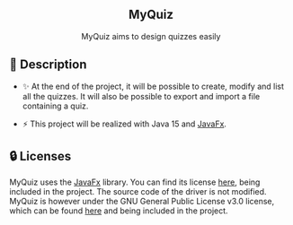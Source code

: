 <h2 align="center">MyQuiz</h2>  
<p align="center">MyQuiz aims to design quizzes easily</p>  

## 📄 Description

- ✨ At the end of the project, it will be possible to create, modify and list all the quizzes. It will also be possible to export and import a file containing a quiz.

- ⚡️ This project will be realized with Java 15 and [JavaFx](https://openjfx.io/).

## 🔒 Licenses

MyQuiz uses the [JavaFx](https://openjfx.io/) library. You can find its license [here](https://github.com/openjdk/jfx/blob/master/LICENSE), being included in the project. The source code of the driver is not modified.  
MyQuiz is however under the GNU General Public License v3.0 license, which can be found [here](https://github.com/Xamez/MyQuiz/blob/master/LICENSE) and being included in the project.